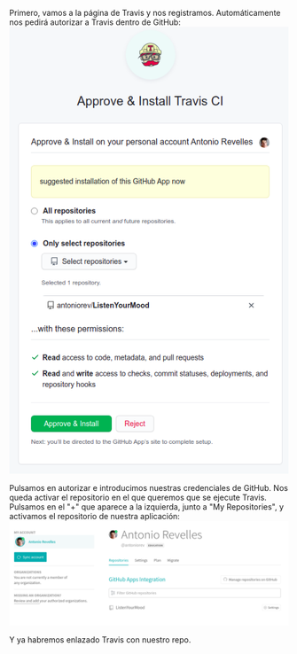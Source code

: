 Primero, vamos a la página de Travis y nos registramos. Automáticamente nos pedirá autorizar a Travis dentro de GitHub:
![Autorizacion](https://github.com/antoniorev/EjerciciosIV/blob/main/Hito4/images/permisos.png)

Pulsamos en autorizar e introducimos nuestras credenciales de GitHub. Nos queda activar el repositorio en el que queremos que se ejecute Travis. Pulsamos en el "+" que aparece a la izquierda, junto a "My Repositories", y activamos el repositorio de nuestra aplicación:
![Repos](https://github.com/antoniorev/EjerciciosIV/blob/main/Hito4/images/repos.png)

Y ya habremos enlazado Travis con nuestro repo.
